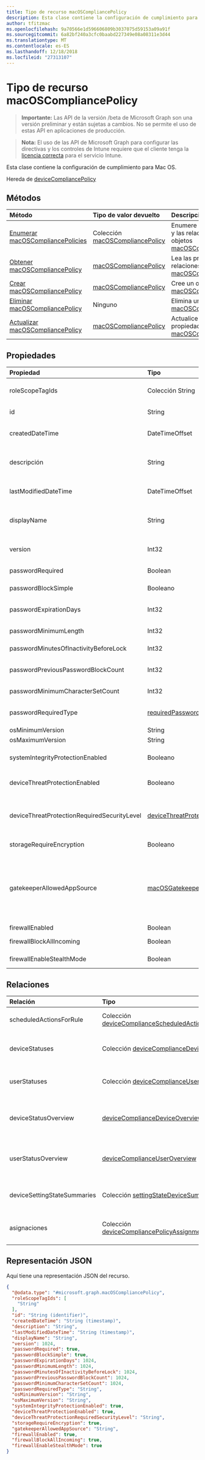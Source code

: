 ```yaml
---
title: Tipo de recurso macOSCompliancePolicy
description: Esta clase contiene la configuración de cumplimiento para Mac OS.
author: tfitzmac
ms.openlocfilehash: 9a70566e1d596606809b3037075d59153a09a91f
ms.sourcegitcommit: 6a82bf240a3cfc0baabd227349e08a08311e3d44
ms.translationtype: MT
ms.contentlocale: es-ES
ms.lasthandoff: 12/18/2018
ms.locfileid: "27313107"
---
```

# <a name="macoscompliancepolicy-resource-type"></a>Tipo de recurso macOSCompliancePolicy

> **Importante:** Las API de la versión /beta de Microsoft Graph son una versión preliminar y están sujetas a cambios. No se permite el uso de estas API en aplicaciones de producción.

> **Nota:** El uso de las API de Microsoft Graph para configurar las directivas y los controles de Intune requiere que el cliente tenga la [licencia correcta](https://go.microsoft.com/fwlink/?linkid=839381) para el servicio Intune.

Esta clase contiene la configuración de cumplimiento para Mac OS.

Hereda de [deviceCompliancePolicy](../resources/intune-deviceconfig-devicecompliancepolicy.md)

## <a name="methods"></a>Métodos
|Método|Tipo de valor devuelto|Descripción|
|:---|:---|:---|
|[Enumerar macOSCompliancePolicies](../api/intune-deviceconfig-macoscompliancepolicy-list.md)|Colección [macOSCompliancePolicy](../resources/intune-deviceconfig-macoscompliancepolicy.md)|Enumere las propiedades y las relaciones de los objetos [macOSCompliancePolicy](../resources/intune-deviceconfig-macoscompliancepolicy.md).|
|[Obtener macOSCompliancePolicy](../api/intune-deviceconfig-macoscompliancepolicy-get.md)|[macOSCompliancePolicy](../resources/intune-deviceconfig-macoscompliancepolicy.md)|Lea las propiedades y las relaciones del objeto [macOSCompliancePolicy](../resources/intune-deviceconfig-macoscompliancepolicy.md).|
|[Crear macOSCompliancePolicy](../api/intune-deviceconfig-macoscompliancepolicy-create.md)|[macOSCompliancePolicy](../resources/intune-deviceconfig-macoscompliancepolicy.md)|Cree un objeto [macOSCompliancePolicy](../resources/intune-deviceconfig-macoscompliancepolicy.md).|
|[Eliminar macOSCompliancePolicy](../api/intune-deviceconfig-macoscompliancepolicy-delete.md)|Ninguno|Elimina un [macOSCompliancePolicy](../resources/intune-deviceconfig-macoscompliancepolicy.md).|
|[Actualizar macOSCompliancePolicy](../api/intune-deviceconfig-macoscompliancepolicy-update.md)|[macOSCompliancePolicy](../resources/intune-deviceconfig-macoscompliancepolicy.md)|Actualice las propiedades de un objeto [macOSCompliancePolicy](../resources/intune-deviceconfig-macoscompliancepolicy.md).|

## <a name="properties"></a>Propiedades
|Propiedad|Tipo|Descripción|
|:---|:---|:---|
|roleScopeTagIds|Colección String|Lista de etiquetas de ámbito para esta instancia de entidad. Heredado de [deviceCompliancePolicy](../resources/intune-deviceconfig-devicecompliancepolicy.md).|
|id|String|Clave de la entidad. Heredado de [deviceCompliancePolicy](../resources/intune-deviceconfig-devicecompliancepolicy.md).|
|createdDateTime|DateTimeOffset|Fecha y hora en la que se creó el objeto. Heredado de [deviceCompliancePolicy](../resources/intune-deviceconfig-devicecompliancepolicy.md).|
|descripción|String|Descripción proporcionada por el administrador de la configuración del dispositivo. Heredado de [deviceCompliancePolicy](../resources/intune-deviceconfig-devicecompliancepolicy.md).|
|lastModifiedDateTime|DateTimeOffset|Fecha y hora en la que se modificó el objeto por última vez. Heredado de [deviceCompliancePolicy](../resources/intune-deviceconfig-devicecompliancepolicy.md).|
|displayName|String|Nombre proporcionado por el administrador de la configuración del dispositivo. Heredado de [deviceCompliancePolicy](../resources/intune-deviceconfig-devicecompliancepolicy.md).|
|version|Int32|Versión de la configuración del dispositivo. Heredado de [deviceCompliancePolicy](../resources/intune-deviceconfig-devicecompliancepolicy.md).|
|passwordRequired|Boolean|Si quiere requerir o no una contraseña.|
|passwordBlockSimple|Booleano|Indica si se van a bloquear las contraseñas simples.|
|passwordExpirationDays|Int32|Número de días antes de que expire la contraseña. Valores válidos de 1 a 65535|
|passwordMinimumLength|Int32|Longitud mínima de la contraseña. Valores válidos de 4 a 14|
|passwordMinutesOfInactivityBeforeLock|Int32|Minutos de inactividad antes de que sea necesaria una contraseña.|
|passwordPreviousPasswordBlockCount|Int32|Número de contraseñas anteriores que bloquear. Valores válidos de 1 a 24.|
|passwordMinimumCharacterSetCount|Int32|Número de juegos de caracteres necesarios en la contraseña.|
|passwordRequiredType|[requiredPasswordType](../resources/intune-deviceconfig-requiredpasswordtype.md)|Tipo de contraseña necesaria. Los valores posibles son: `deviceDefault`, `alphanumeric` y `numeric`.|
|osMinimumVersion|String|Versión mínima de iOS.|
|osMaximumVersion|String|Versión máxima de iOS.|
|systemIntegrityProtectionEnabled|Booleano|Requiere que los dispositivos hayan habilitado la protección de integridad del sistema.|
|deviceThreatProtectionEnabled|Booleano|Requiere que los dispositivos hayan habilitado la protección contra amenazas de dispositivo.|
|deviceThreatProtectionRequiredSecurityLevel|[deviceThreatProtectionLevel](../resources/intune-deviceconfig-devicethreatprotectionlevel.md)|Exigir que el nivel de riesgo mínimo de Mobile Threat Protection informe del no cumplimiento. Los valores posibles son: `unavailable`, `secured`, `low`, `medium`, `high` y `notSet`.|
|storageRequireEncryption|Booleano|Exige el cifrado en dispositivos Mac OS.|
|gatekeeperAllowedAppSource|[macOSGatekeeperAppSources](../resources/intune-deviceconfig-macosgatekeeperappsources.md)|Del sistema y la configuración de privacidad que determina qué aplicaciones de ubicaciones de descarga se pueden ejecutar desde un dispositivo de Mac OS. Los valores posibles son: `notConfigured`, `macAppStore`, `macAppStoreAndIdentifiedDevelopers` y `anywhere`.|
|firewallEnabled|Boolean|Si el firewall se debe habilitar o no.|
|firewallBlockAllIncoming|Boolean|Corresponde a la opción "Bloquear todas las conexiones entrantes".|
|firewallEnableStealthMode|Boolean|Corresponde a "Habilitar modo silencioso".|

## <a name="relationships"></a>Relaciones
|Relación|Tipo|Descripción|
|:---|:---|:---|
|scheduledActionsForRule|Colección [deviceComplianceScheduledActionForRule](../resources/intune-deviceconfig-devicecompliancescheduledactionforrule.md)|La lista de acción programada para esta regla. Heredado de [deviceCompliancePolicy](../resources/intune-deviceconfig-devicecompliancepolicy.md)|
|deviceStatuses|Colección [deviceComplianceDeviceStatus](../resources/intune-deviceconfig-devicecompliancedevicestatus.md)|Lista de DeviceComplianceDeviceStatus. Heredado de [deviceCompliancePolicy](../resources/intune-deviceconfig-devicecompliancepolicy.md)|
|userStatuses|Colección [deviceComplianceUserStatus](../resources/intune-deviceconfig-devicecomplianceuserstatus.md)|Lista de DeviceComplianceUserStatus. Heredado de [deviceCompliancePolicy](../resources/intune-deviceconfig-devicecompliancepolicy.md)|
|deviceStatusOverview|[deviceComplianceDeviceOverview](../resources/intune-deviceconfig-devicecompliancedeviceoverview.md)|Información general sobre el estado de dispositivos del cumplimiento de dispositivo. Heredado de [deviceCompliancePolicy](../resources/intune-deviceconfig-devicecompliancepolicy.md)|
|userStatusOverview|[deviceComplianceUserOverview](../resources/intune-deviceconfig-devicecomplianceuseroverview.md)|Información general sobre el estado de usuarios del cumplimiento de dispositivo. Heredado de [deviceCompliancePolicy](../resources/intune-deviceconfig-devicecompliancepolicy.md)|
|deviceSettingStateSummaries|Colección [settingStateDeviceSummary](../resources/intune-deviceconfig-settingstatedevicesummary.md)|Resumen de dispositivo sobre el estado de configuración de cumplimiento. Heredado de [deviceCompliancePolicy](../resources/intune-deviceconfig-devicecompliancepolicy.md)|
|asignaciones|Colección [deviceCompliancePolicyAssignment](../resources/intune-deviceconfig-devicecompliancepolicyassignment.md)|El conjunto de asignaciones para esta directiva de cumplimiento. Heredado de [deviceCompliancePolicy](../resources/intune-deviceconfig-devicecompliancepolicy.md)|

## <a name="json-representation"></a>Representación JSON
Aquí tiene una representación JSON del recurso.
<!-- {
  "blockType": "resource",
  "keyProperty": "id",
  "@odata.type": "microsoft.graph.macOSCompliancePolicy"
}
-->
``` json
{
  "@odata.type": "#microsoft.graph.macOSCompliancePolicy",
  "roleScopeTagIds": [
    "String"
  ],
  "id": "String (identifier)",
  "createdDateTime": "String (timestamp)",
  "description": "String",
  "lastModifiedDateTime": "String (timestamp)",
  "displayName": "String",
  "version": 1024,
  "passwordRequired": true,
  "passwordBlockSimple": true,
  "passwordExpirationDays": 1024,
  "passwordMinimumLength": 1024,
  "passwordMinutesOfInactivityBeforeLock": 1024,
  "passwordPreviousPasswordBlockCount": 1024,
  "passwordMinimumCharacterSetCount": 1024,
  "passwordRequiredType": "String",
  "osMinimumVersion": "String",
  "osMaximumVersion": "String",
  "systemIntegrityProtectionEnabled": true,
  "deviceThreatProtectionEnabled": true,
  "deviceThreatProtectionRequiredSecurityLevel": "String",
  "storageRequireEncryption": true,
  "gatekeeperAllowedAppSource": "String",
  "firewallEnabled": true,
  "firewallBlockAllIncoming": true,
  "firewallEnableStealthMode": true
}
```





